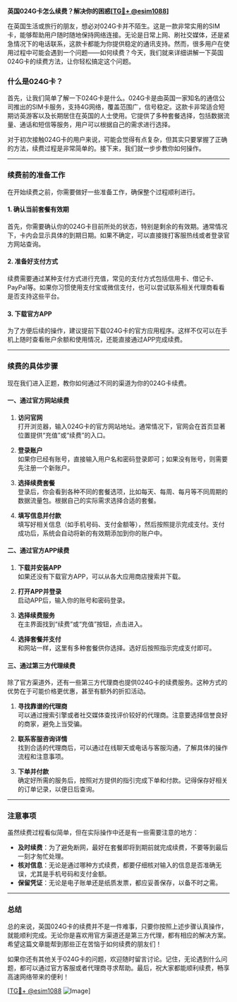 **英国024G卡怎么续费？解决你的困惑[[TG💪+ @esim1088](https://t.me/s/esim1088)]**

在英国生活或旅行的朋友，想必对024G卡并不陌生。这是一款非常实用的SIM卡，能够帮助用户随时随地保持网络连接。无论是日常上网、刷社交媒体，还是紧急情况下的电话联系，这款卡都能为你提供稳定的通讯支持。然而，很多用户在使用过程中可能会遇到一个问题——如何续费？今天，我们就来详细讲解一下英国024G卡的续费方法，让你轻松搞定这个问题。

### 什么是024G卡？

首先，让我们简单了解一下024G卡是什么。024G卡是由英国一家知名的通信公司推出的SIM卡服务，支持4G网络，覆盖范围广，信号稳定。这款卡非常适合短期访英游客以及长期居住在英国的人士使用。它提供了多种套餐选择，包括数据流量、通话和短信等服务，用户可以根据自己的需求进行选择。

对于初次接触024G卡的用户来说，可能会觉得有点复杂，但其实只要掌握了正确的方法，续费过程是非常简单的。接下来，我们就一步步教你如何操作。

---

### 续费前的准备工作

在开始续费之前，你需要做好一些准备工作，确保整个过程顺利进行。

#### 1. 确认当前套餐有效期
首先，你需要确认你的024G卡目前所处的状态，特别是剩余的有效期。通常情况下，卡内会显示具体的到期日期。如果不确定，可以直接拨打客服热线或者登录官方网站查询。

#### 2. 准备好支付方式
续费需要通过某种支付方式进行充值，常见的支付方式包括信用卡、借记卡、PayPal等。如果你习惯使用支付宝或微信支付，也可以尝试联系相关代理商看看是否支持这些平台。

#### 3. 下载官方APP
为了方便后续的操作，建议提前下载024G卡的官方应用程序。这样不仅可以在手机上随时查看账户余额和使用情况，还能直接通过APP完成续费。

---

### 续费的具体步骤

现在我们进入正题，教你如何通过不同的渠道为你的024G卡续费。

#### 一、通过官方网站续费

1. **访问官网**  
   打开浏览器，输入024G卡的官方网站地址。通常情况下，官网会在首页显著位置提供“充值”或“续费”的入口。

2. **登录账户**  
   如果你已经有账号，直接输入用户名和密码登录即可；如果没有账号，则需要先注册一个新账户。

3. **选择续费套餐**  
   登录后，你会看到各种不同的套餐选项，比如每天、每周、每月等不同周期的数据流量包。根据自己的实际需求选择合适的套餐。

4. **填写信息并付款**  
   填写好相关信息（如手机号码、支付金额等），然后按照提示完成支付。支付成功后，系统会自动将新的有效期添加到你的账户中。

#### 二、通过官方APP续费

1. **下载并安装APP**  
   如果还没有下载官方APP，可以从各大应用商店搜索并下载。

2. **打开APP并登录**  
   启动APP后，输入你的账号和密码登录。

3. **选择续费服务**  
   在主界面找到“续费”或“充值”按钮，点击进入。

4. **选择套餐并支付**  
   和网站一样，这里有多种套餐供你选择。选好后按照指示完成支付即可。

#### 三、通过第三方代理续费

除了官方渠道外，还有一些第三方代理商也提供024G卡的续费服务。这种方式的优势在于可能价格更优惠，甚至有额外的折扣活动。

1. **寻找靠谱的代理商**  
   可以通过搜索引擎或者社交媒体查找评价较好的代理商。注意要选择信誉良好的商家，避免上当受骗。

2. **联系客服咨询详情**  
   找到合适的代理商后，可以通过在线聊天或电话与客服沟通，了解具体的操作流程和注意事项。

3. **下单并付款**  
   确定好所需的服务后，按照对方提供的指引完成下单和付款。记得保存好相关的订单记录，以便日后查询。

---

### 注意事项

虽然续费过程看似简单，但在实际操作中还是有一些需要注意的地方：

- **及时续费**：为了避免断网，最好在套餐即将到期前就完成续费，不要等到最后一刻才匆忙处理。
- **核对信息**：无论是通过哪种方式续费，都要仔细核对输入的信息是否准确无误，尤其是手机号码和支付金额。
- **保留凭证**：无论是电子账单还是纸质发票，都应妥善保存，以备不时之需。

---

### 总结

总的来说，英国024G卡的续费并不是一件难事，只要你按照上述步骤认真操作，就能顺利完成。无论你是喜欢用官方渠道还是第三方代理，都有相应的解决方案。希望这篇文章能帮到那些正在苦恼于如何续费的朋友们！

如果你还有其他关于024G卡的问题，欢迎随时留言讨论。记住，无论遇到什么问题，都可以通过官方客服或者代理商寻求帮助。最后，祝大家都能顺利续费，畅享高速网络带来的便利！

[[TG💪+ @esim1088](https://t.me/s/esim1088) ![Image](https://i.postimg.cc/4NQfJmqS/Snipaste-2025-05-13-00-14-12.png)]